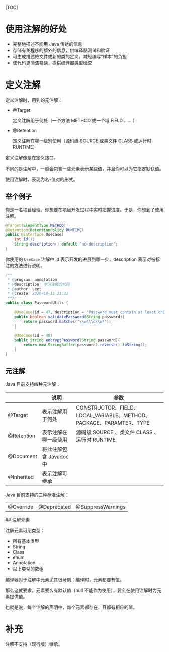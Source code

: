 [TOC]

# 使用注解的好处

* 完整地描述不能用 Java 传达的信息
* 存储有关程序的额外的信息，供编译器测试和验证
* 可生成描述符文件或新的类的定义，减轻编写“样本”的负担
* 使代码更简洁易读，提供编译器类型检查



# 定义注解

定义注解时，用到的元注解：

* @Target

  定义注解用于何处（一个方法 METHOD 或一个域 FIELD .......）

* @Retention

  定义注解在哪一级别使用（源码级 SOURCE 或类文件 CLASS 或运行时 RUNTIME）

定义注解像是在定义接口。

不同的是注解中，一般会包含一些元素表示某些值，并且你可以为它指定默认值。

使用注解时，表现为名-值对的形式。

## 举个例子

你是一名项目经理。你想要在项目开发过程中实时把握进度。于是，你想到了使用注解。

```java
@Target(ElementType.METHOD)
@Retention(RetentionPolicy.RUNTIME)
public @interface UseCase{
    int id();
    String description() default "no description";
}
```

你使用的 ```UseCase``` 注解中 id 表示开发的进展到哪一步，description 表示对被标注的方法进行说明。

```java
/**
 * @program: annotation
 * @description: 学习注解的代码
 * @author: Leet
 * @create: 2020-10-11 21:32
 **/
public class PasswordUtils {
    
    @UseCase(id = 47, description = "Password must contain at least one numeric")
    public boolean validatePassword(String password){
        return password.matches("\\w*\\d\\w*");
    }

    @UseCase(id = 48)
    public String encryptPassword(String password){
        return new StringBuffer(password).reverse().toString();
    }
}
```

## 元注解

Java 目前支持四种元注解：

<table>
    <thead>
        <tr>
        	<th></th>
            <th>说明</th>
            <th>参数</th>
        </tr>
    </thead>	
    <tbody>
    	<tr>
        	<td>@Target</td>
            <td>表示注解用于何处</td>
            <td>CONSTRUCTOR、FIELD、LOCAL_VARIABLE、METHOD、PACKAGE、PARAMTER、TYPE</td>
        </tr>
        <tr>
        	<td>@Retention</td>
            <td>表示注解在哪一级使用</td>
            <td>源码级 SOURCE 、类文件 CLASS 、运行时 RUNTIME</td>
        </tr>
        <tr>
        	<td>@Document</td>
            <td>将此注解包含 Javadoc 中</td>
            <td></td>
        </tr>
        <tr>
        	<td>@Inherited</td>
            <td>表示注解可继承</td>
            <td></td>
        </tr>
    </tbody>
</table>

Java 目前支持的三种标准注解：

<table>
    <td>@Override</td>
    <td>@Deprecated</td>
    <td>@SuppressWarnings</td>
</table>
## 注解元素

注解元素可用类型：

* 所有基本类型
* String
* Class
* enum
* Annotation
* 以上类型的数组

编译器对于注解中元素尤其很苛刻：编译时，元素都要有值。

那么这就要求，元素要么有默认值（null 不能作为使用），要么在使用注解时为元素提供值。

也就是说，每个注解的声明中，每个元素都存在，且都有相应的值。

# 补充

注解不支持（现行版）继承。